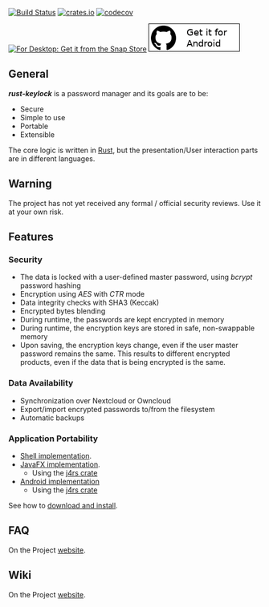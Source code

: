 [![Build Status](https://travis-ci.org/rust-keylock/rust-keylock-lib.svg?branch=master)](https://travis-ci.org/rust-keylock/rust-keylock-lib)
[![crates.io](https://img.shields.io/crates/v/rust_keylock.svg)](https://crates.io/crates/rust_keylock)
[![codecov](https://codecov.io/gh/rust-keylock/rust-keylock-lib/branch/master/graph/badge.svg)](https://codecov.io/gh/rust-keylock/rust-keylock-lib)

[![For Desktop: Get it from the Snap Store](https://snapcraft.io/static/images/badges/en/snap-store-white.svg)](https://snapcraft.io/rust-keylock-ui)
[![For Android: Get it from GitHub](gh-images/getit.png)](https://github.com/rust-keylock/rust-keylock-android/releases/latest)
## General

___rust-keylock___ is a password manager and its goals are to be:

* Secure
* Simple to use
* Portable
* Extensible

The core logic is written in [Rust](https://www.rust-lang.org), but the presentation/User interaction parts are in different languages.

## Warning

The project has not yet received any formal / official security reviews. Use it at your own risk.

## Features

### Security

 * The data is locked with a user-defined master password, using _bcrypt_ password hashing
 * Encryption using _AES_ with _CTR_ mode
 * Data integrity checks with SHA3 (Keccak)
 * Encrypted bytes blending
 * During runtime, the passwords are kept encrypted in memory
 * During runtime, the encryption keys are stored in safe, non-swappable memory
 * Upon saving, the encryption keys change, even if the user master password remains the same. This results to different encrypted products, even if the data that is being encrypted is the same.

### Data Availability

 * Synchronization over Nextcloud or Owncloud
 * Export/import encrypted passwords to/from the filesystem
 * Automatic backups
 
### Application Portability


 * [Shell implementation](https://github.com/rust-keylock/rust-keylock-shell).
 * [JavaFX implementation](https://github.com/rust-keylock/rust-keylock-ui).
    * Using the [j4rs crate](https://github.com/astonbitecode/j4rs)
 * [Android implementation](https://github.com/rust-keylock/rust-keylock-android)
    * Using the [j4rs crate](https://github.com/astonbitecode/j4rs)

See how to [download and install](https://rust-keylock.github.io/download/rkl/).

## FAQ

On the Project [website](https://rust-keylock.github.io/faq/rkl/).

## Wiki

On the Project [website](https://rust-keylock.github.io/wiki/).
